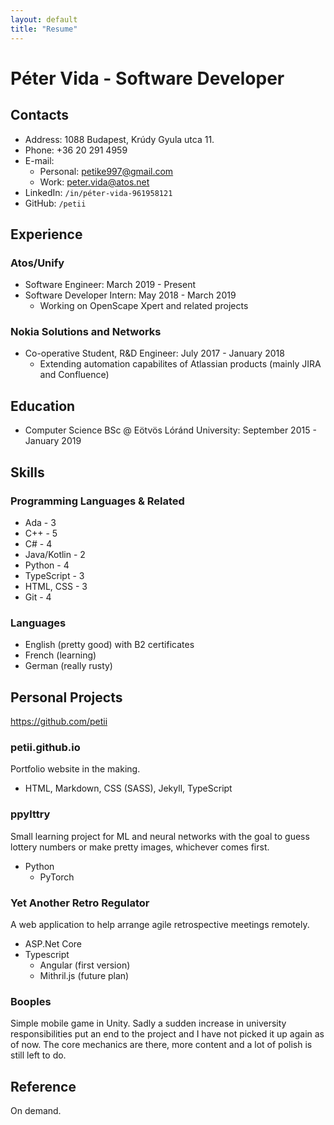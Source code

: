```yaml
---
layout: default
title: "Resume"
---
```

# Péter Vida - Software Developer

## Contacts
- Address: 1088 Budapest, Krúdy Gyula utca 11.
- Phone: +36 20 291 4959
- E-mail: 
    - Personal: petike997@gmail.com
    - Work: peter.vida@atos.net
- LinkedIn: `/in/péter-vida-961958121`
- GitHub: `/petii`
 
## Experience
### Atos/Unify
- Software Engineer: March 2019 - Present
- Software Developer Intern: May 2018 - March 2019
    - Working on OpenScape Xpert and related projects

### Nokia Solutions and Networks
- Co-operative Student, R&D Engineer: July 2017 - January 2018
    - Extending automation capabilites of Atlassian products (mainly JIRA and Confluence)

## Education
- Computer Science BSc @ Eötvös Lóránd University: September 2015 - January 2019

## Skills
### Programming Languages & Related
- Ada - 3
- C++ - 5
- C# - 4
- Java/Kotlin - 2
- Python - 4
- TypeScript - 3 
- HTML, CSS - 3
- Git - 4

### Languages
- English (pretty good) with B2 certificates
- French (learning)
- German (really rusty)
 
## Personal Projects
https://github.com/petii

### petii.github.io
Portfolio website in the making.
- HTML, Markdown, CSS (SASS), Jekyll, TypeScript

### ppylttry
Small learning project for ML and neural networks with the goal to guess lottery numbers or make pretty images, whichever comes first.
- Python
    - PyTorch

### Yet Another Retro Regulator
A web application to help arrange agile retrospective meetings remotely.
- ASP.Net Core
- Typescript
    - Angular (first version)
    - Mithril.js (future plan)

### Booples 
Simple mobile game in Unity. Sadly a sudden increase in university responsibilities put an end to the project and I have not picked it up again as of now. The core mechanics are there, more content and a lot of polish is still left to do.

## Reference
On demand.